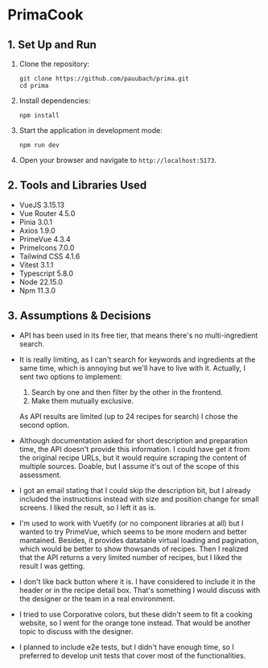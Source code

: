 # PrimaCook

## 1. Set Up and Run

1. Clone the repository:
    ```
    git clone https://github.com/pauubach/prima.git
    cd prima
    ```
2. Install dependencies:
    ```
    npm install
    ```
3. Start the application in development mode:
    ```
    npm run dev
    ```
4. Open your browser and navigate to `http://localhost:5173`.

## 2. Tools and Libraries Used

- VueJS 3.15.13
- Vue Router 4.5.0
- Pinia 3.0.1
- Axios 1.9.0
- PrimeVue 4.3.4
- PrimeIcons 7.0.0
- Tailwind CSS 4.1.6
- Vitest 3.1.1
- Typescript 5.8.0
- Node 22.15.0
- Npm 11.3.0

## 3. Assumptions & Decisions

- API has been used in its free tier, that means there's no multi-ingredient search.
- It is really limiting, as I can't search for keywords and ingredients at the same time, which is annoying but we'll have to live with it. Actually, I sent two options to implement: 
    1. Search by one and then filter by the other in the frontend.
    2. Make them mutually exclusive.
    
    As API results are limited (up to 24 recipes for search) I chose the second option.
- Although documentation asked for short description and preparation time, the API doesn't provide this information. I could have get it from the original recipe URLs, but it would require scraping the content of multiple sources. Doable, but I assume it's out of the scope of this assessment.
- I got an email stating that I could skip the description bit, but I already included the instructions instead with size and position change for small screens. I liked the result, so I left it as is.
- I'm used to work with Vuetify (or no component libraries at all) but I wanted to try PrimeVue, which seems to be more modern and better mantained. Besides, it provides datatable virtual loading and pagination, which would be better to show thowsands of recipes. Then I realized that the API returns a very limited number of recipes, but I liked the result I was getting.
- I don't like back button where it is. I have considered to include it in the header or in the recipe detail box. That's something I would discuss with the designer or the team in a real environment.
- I tried to use Corporative colors, but these didn't seem to fit a cooking website, so I went for the orange tone instead. That would be another topic to discuss with the designer.
- I planned to include e2e tests, but I didn't have enough time, so I preferred to develop unit tests that cover most of the functionalities.